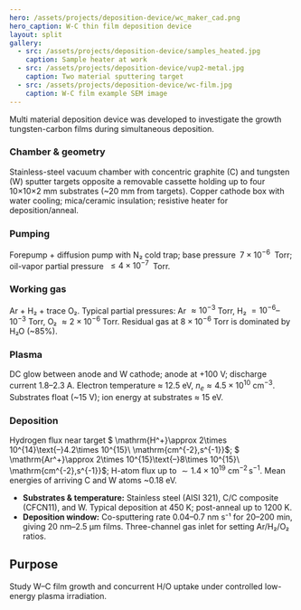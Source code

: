 ```yaml
---
hero: /assets/projects/deposition-device/wc_maker_cad.png
hero_caption: W-C thin film deposition device
layout: split
gallery:
  - src: /assets/projects/deposition-device/samples_heated.jpg
    caption: Sample heater at work
  - src: /assets/projects/deposition-device/vup2-metal.jpg
    caption: Two material sputtering target
  - src: /assets/projects/deposition-device/wc-film.jpg
    caption: W-C film example SEM image
---
```

Multi material deposition device was developed to investigate the growth tungsten-carbon films during simultaneous deposition.

### Chamber & geometry
Stainless-steel vacuum chamber with concentric graphite (C) and tungsten (W) sputter targets opposite a removable cassette holding up to four 10×10×2 mm substrates (~20 mm from targets). Copper cathode box with water cooling; mica/ceramic insulation; resistive heater for deposition/anneal.
<!--more-->
### Pumping
Forepump + diffusion pump with N₂ cold trap; base pressure $\;7\times 10^{-6}\;$ Torr; oil-vapor partial pressure $\;\le 4\times 10^{-7}\;$ Torr.
### Working gas
Ar + H₂ + trace O₂. Typical partial pressures: Ar $\approx 10^{-3}$ Torr, H₂ $=10^{-6}\text{–}10^{-3}$ Torr, O₂ $\approx 2\times 10^{-6}$ Torr. Residual gas at $8\times 10^{-6}$ Torr is dominated by H₂O (~85%).
### Plasma
 DC glow between anode and W cathode; anode at +100 V; discharge current 1.8–2.3 A. Electron temperature ≈ 12.5 eV, $n_e\approx 4.5\times 10^{10}\ \mathrm{cm^{-3}}$. Substrates float (~15 V); ion energy at substrates ≈ 15 eV.
### Deposition
Hydrogen flux near target
$ \mathrm{H^+}\approx 2\times 10^{14}\text{–}4.2\times 10^{15}\ \mathrm{cm^{-2}\,s^{-1}}$; $ \mathrm{Ar^+}\approx 2\times 10^{15}\text{–}8\times 10^{15}\ \mathrm{cm^{-2}\,s^{-1}}$; H-atom flux up to $\sim 1.4\times 10^{19}\ \mathrm{cm^{-2}\,s^{-1}}$. Mean energies of arriving C and W atoms ~0.18 eV.
- **Substrates & temperature:** Stainless steel (AISI 321), C/C composite (CFCN11), and W. Typical deposition at 450 K; post-anneal up to 1200 K.
- **Deposition window:** Co-sputtering rate 0.04–0.7 nm s⁻¹ for 20–200 min, giving 20 nm–2.5 µm films. Three-channel gas inlet for setting Ar/H₂/O₂ ratios.

## Purpose
Study W–C film growth and concurrent H/O uptake under controlled low-energy plasma irradiation.
